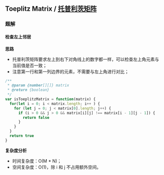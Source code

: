 ## Toeplitz Matrix / [托普利茨矩阵](https://leetcode-cn.com/problems/toeplitz-matrix/)

### 题解
#### 检查左上邻居
**思路**
+ 托普利茨矩阵要求左上到右下对角线上的数字都一样，可以检查左上角元素与当前值是否一致；
+ 注意第一行和第一列边界的元素，不需要与左上角进行对比；

```js
/**
 * @param {number[][]} matrix
 * @return {boolean}
 */
var isToeplitzMatrix = function(matrix) {
  for(let i = 0; i < matrix.length; i++ ) {
    for (let j = 0; j < matrix[0].length; j++) {
      if (i > 0 && j > 0 && matrix[i][j] !== matrix[i - 1][j - 1]) {
        return false
      }
    }
  }
  return true
}
```

**复杂度分析**
+ 时间复杂度：O(M * N)；
+ 空间复杂度：O(1)，除 i 和 j 不占用额外空间。